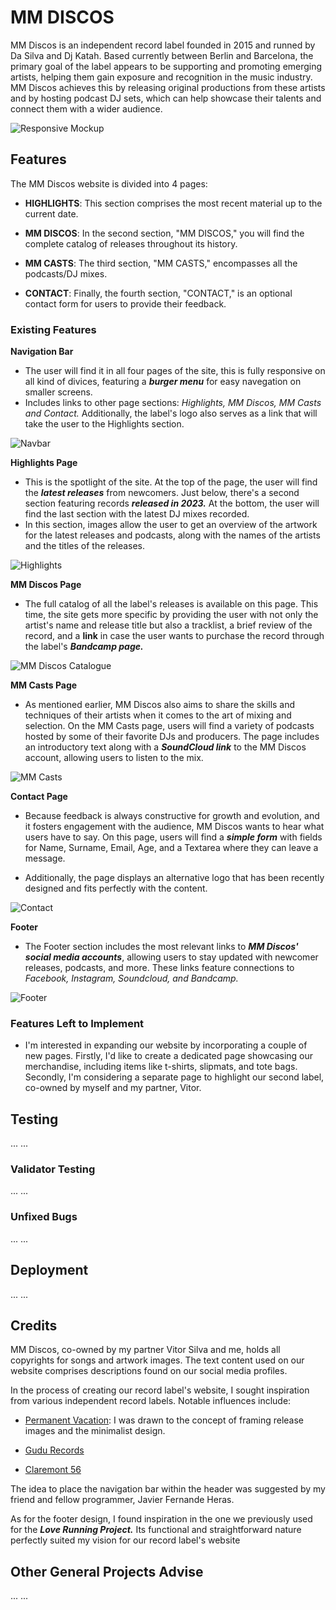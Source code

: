 # MM DISCOS
MM Discos is an independent record label founded in 2015 and runned by Da Silva and Dj Katah. Based currently between Berlin and Barcelona, the primary goal of the label appears to be supporting and promoting emerging artists, helping them gain exposure and recognition in the music industry. MM Discos achieves this by releasing original productions from these artists and by hosting podcast DJ sets, which can help showcase their talents and connect them with a wider audience.
<!-- responsive mockup -->
![ Responsive Mockup](/media/mmdiscos_mockup.png)

## Features
The MM Discos website is divided into 4 pages:

- **HIGHLIGHTS**: This section comprises the most recent material up to the current date.

- **MM DISCOS**: In the second section, "MM DISCOS," you will find the complete catalog of releases throughout its history.

- **MM CASTS**: The third section, "MM CASTS," encompasses all the podcasts/DJ mixes.

- **CONTACT**: Finally, the fourth section, "CONTACT," is an optional contact form for users to provide their feedback.

### Existing Features
__Navigation Bar__
- The user will find it in all four pages of the site, this is fully responsive on all kind of divices, featuring a **_burger menu_** for easy navegation on smaller screens.
- Includes links to other page sections: _Highlights, MM Discos, MM Casts and Contact._ Additionally, the label's logo also serves as a link that will take the user to the Highlights section.
<!-- Screenshot of nav menu -->
![Navbar](/media/mmdiscos_navbar.png)

__Highlights Page__
- This is the spotlight of the site. At the top of the page, the user will find the _**latest releases**_ from newcomers. Just below, there's a second section featuring records _**released in 2023.**_ At the bottom, the user will find the last section with the latest DJ mixes recorded.
- In this section, images allow the user to get an overview of the artwork for the latest releases and podcasts, along with the names of the artists and the titles of the releases.
<!-- Screenshot of highlights page -->
![Highlights](/media/mmdiscos_highlights.png)

__MM Discos Page__
- The full catalog of all the label's releases is available on this page. This time, the site gets more specific by providing the user with not only the artist's name and release title but also a tracklist, a brief review of the record, and a **link** in case the user wants to purchase the record through the label's _**Bandcamp page.**_
<!-- Screenshot of MM Discos catalogue page -->
![MM Discos Catalogue](/media/mmdiscos_mmdiscos_catalogue.png)

__MM Casts Page__
- As mentioned earlier, MM Discos also aims to share the skills and techniques of their artists when it comes to the art of mixing and selection. On the MM Casts page, users will find a variety of podcasts hosted by some of their favorite DJs and producers. The page includes an introductory text along with a _**SoundCloud link**_ to the MM Discos account, allowing users to listen to the mix.
<!-- Screenshot of MM Casts page -->
![MM Casts](/media/mmdiscos_mmcasts.png)

__Contact Page__
- Because feedback is always constructive for growth and evolution, and it fosters engagement with the audience, MM Discos wants to hear what users have to say. On this page, users will find a _**simple form**_ with fields for Name, Surname, Email, Age, and a Textarea where they can leave a message.

- Additionally, the page displays an alternative logo that has been recently designed and fits perfectly with the content.
<!-- Screenshot of Contact page -->
![Contact](/media/mmdiscos_contact.png)

__Footer__
- The Footer section includes the most relevant links to _**MM Discos' social media accounts**_, allowing users to stay updated with newcomer releases, podcasts, and more. These links feature connections to _Facebook, Instagram, Soundcloud, and Bandcamp._
<!-- Screenshot of Footer -->
![Footer](/media/mmdiscos_footer.png)

### Features Left to Implement
- I'm interested in expanding our website by incorporating a couple of new pages. Firstly, I'd like to create a dedicated page showcasing our merchandise, including items like t-shirts, slipmats, and tote bags. Secondly, I'm considering a separate page to highlight our second label, co-owned by myself and my partner, Vitor.

## Testing
...
...

### Validator Testing
...
...

### Unfixed Bugs
...
...

## Deployment
...
...

## Credits
MM Discos, co-owned by my partner Vitor Silva and me, holds all copyrights for songs and artwork images. The text content used on our website comprises descriptions found on our social media profiles.

In the process of creating our record label's website, I sought inspiration from various independent record labels. Notable influences include:

- [Permanent Vacation](https://perm-vac.com/): I was drawn to the concept of framing release images and the minimalist design.

- [Gudu Records](https://peggygou.com/gudu-records)

- [Claremont 56](https://www.claremont56.com/)

The idea to place the navigation bar within the header was suggested by my friend and fellow programmer, Javier Fernande Heras.

As for the footer design, I found inspiration in the one we previously used for the _**Love Running Project.**_ Its functional and straightforward nature perfectly suited my vision for our record label's website

## Other General Projects Advise
...
...

